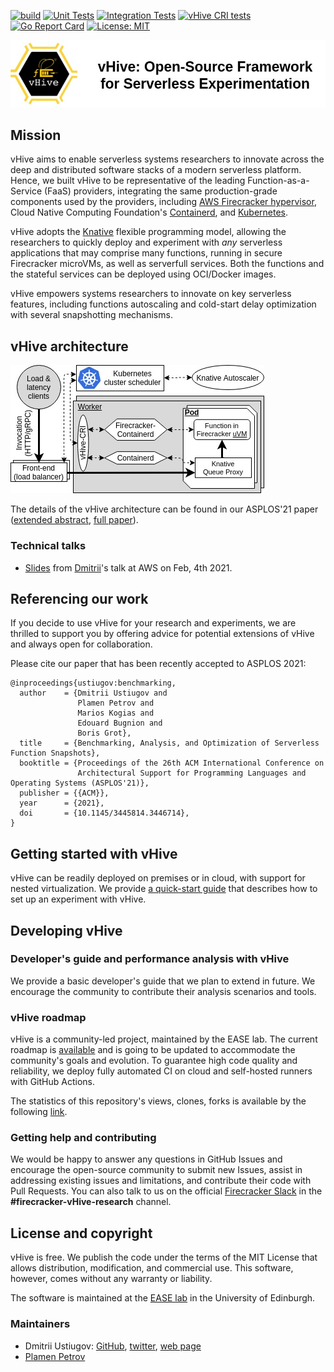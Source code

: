 [![build](https://github.com/ease-lab/vhive/workflows/vHive%20build%20tests/badge.svg)](https://github.com/ease-lab/vhive/actions)
[![Unit Tests](https://github.com/ease-lab/vhive/workflows/vHive%20unit%20tests/badge.svg)](https://github.com/ease-lab/vhive/actions)
[![Integration Tests](https://github.com/ease-lab/vhive/workflows/vHive%20integration%20tests/badge.svg)](https://github.com/ease-lab/vhive/actions)
[![vHive CRI tests](https://github.com/ease-lab/vhive/actions/workflows/cri_test.yml/badge.svg)](https://github.com/ease-lab/vhive/actions/workflows/cri_test.yml)
[![Go Report Card](https://goreportcard.com/badge/github.com/ease-lab/vhive)](https://goreportcard.com/report/github.com/ease-lab/vhive)
[![License: MIT](https://img.shields.io/badge/License-MIT-yellow.svg)](https://opensource.org/licenses/MIT)

![vHive Header](docs/figures/vhive_hdr.jpg)

## Mission

vHive aims to enable serverless systems researchers to innovate across the deep and distributed software stacks
of a modern serverless platform. Hence, we built vHive to be representative of the leading
Function-as-a-Service (FaaS) providers, integrating the same production-grade components used by the providers, including
[AWS Firecracker hypervisor](https://firecracker-microvm.github.io/),
Cloud Native Computing Foundation's [Containerd](https://containerd.io/),
and [Kubernetes](https://kubernetes.io/).

vHive adopts the [Knative](https://knative.dev/) flexible programming model, allowing the researchers to quickly deploy
and experiment with *any* serverless applications that may comprise many functions,
running in secure Firecracker microVMs, as well as serverfull services.
Both the functions and the stateful services can be deployed using OCI/Docker images.

vHive empowers systems researchers to innovate on key serverless features,
including functions autoscaling and cold-start delay optimization with several snapshotting mechanisms.


## vHive architecture

![vHive Architecture](docs/figures/vhive_architecture.jpg)

The details of the vHive architecture can be found in our ASPLOS'21 paper
([extended abstract](https://asplos-conference.org/abstracts/asplos21-paper212-extended_abstract.pdf),
[full paper](docs/papers/REAP_ASPLOS21.pdf)).


### Technical talks

* [Slides](docs/talks/vHive_REAP_@AWS_04_02_2021.pdf) from
[Dmitrii](http://homepages.inf.ed.ac.uk/s1373190/)'s talk at AWS on Feb, 4th 2021.


## Referencing our work

If you decide to use vHive for your research and experiments, we are thrilled to support you by offering
advice for potential extensions of vHive and always open for collaboration.

Please cite our paper that has been recently accepted to ASPLOS 2021:
```
@inproceedings{ustiugov:benchmarking,
  author    = {Dmitrii Ustiugov and
               Plamen Petrov and
               Marios Kogias and
               Edouard Bugnion and
               Boris Grot},
  title     = {Benchmarking, Analysis, and Optimization of Serverless Function Snapshots},
  booktitle = {Proceedings of the 26th ACM International Conference on
               Architectural Support for Programming Languages and Operating Systems (ASPLOS'21)},
  publisher = {{ACM}},
  year      = {2021},
  doi       = {10.1145/3445814.3446714},
}
```


## Getting started with vHive

vHive can be readily deployed on premises or in cloud, with support for nested virtualization.
We provide [a quick-start guide](docs/quickstart_guide.md)
that describes how to set up an experiment with vHive.


## Developing vHive

### Developer's guide and performance analysis with vHive

We provide a basic developer's guide that we plan to extend in future.
We encourage the community to contribute their analysis scenarios and tools.

### vHive roadmap

vHive is a community-led project, maintained by the EASE lab.
The current roadmap is [available](https://github.com/ease-lab/vhive/projects/1)
and is going to be updated to accommodate the community's goals and evolution.
To guarantee high code quality and reliability, we deploy fully automated CI
on cloud and self-hosted runners with GitHub Actions.

The statistics of this repository's views, clones, forks is available by the following
[link](https://ease-lab.github.io/vhive.github.io/ease-lab/vhive/latest-report/report.html).


### Getting help and contributing

We would be happy to answer any questions in GitHub Issues and encourage the open-source community
to submit new Issues, assist in addressing existing issues and limitations, and contribute their code with Pull Requests.
You can also talk to us on the official [Firecracker Slack](https://join.slack.com/t/firecracker-microvm/shared_invite/zt-oxbm7tqt-GLlze9zZ7sdRSDY6OnXXHg) in the **#firecracker-vHive-research** channel.


## License and copyright

vHive is free. We publish the code under the terms of the MIT License that allows distribution, modification, and commercial use.
This software, however, comes without any warranty or liability.

The software is maintained at the [EASE lab](https://easelab.inf.ed.ac.uk/) in the University of Edinburgh.


### Maintainers

* Dmitrii Ustiugov: [GitHub](https://github.com/ustiugov),
[twitter](https://twitter.com/DmitriiUstiugov), [web page](http://homepages.inf.ed.ac.uk/s1373190/)
* [Plamen Petrov](https://github.com/plamenmpetrov)

